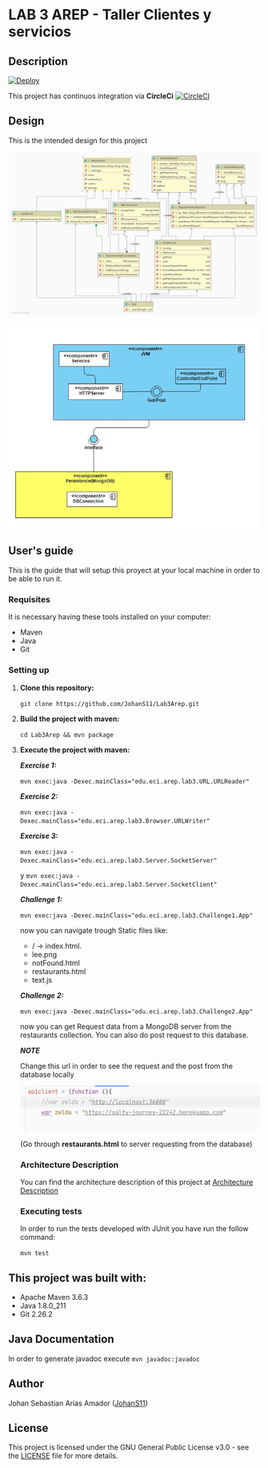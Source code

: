 # LAB 3 AREP - Taller Clientes y servicios

## Description

 
   [![Deploy](https://www.herokucdn.com/deploy/button.svg)](https://salty-journey-22242.herokuapp.com)
  
  This project has continuos integration via **CircleCi** [![CircleCI](https://circleci.com/gh/JohanS11/Lab3Arep.svg?style=svg)](https://circleci.com/gh/JohanS11/Lab3Arep)
 
## Design 

  This is the intended design for this project
  
  ![uml](img/uml.png)
  
  ![comp](img/comp.jpg)

## User's guide

  This is the guide that will setup this proyect at your local machine in order to be able to run it.
  
  ### Requisites
  
  It is necessary having these tools installed on your computer:
  
  * Maven 
  * Java 
  * Git
 
  ### Setting up
  
1. **Clone this repository:** 

   `git clone https://github.com/JohanS11/Lab3Arep.git`

2. **Build the project with maven:**
  
    `cd Lab3Arep && mvn package`

3. **Execute the project with maven:**

    ***Exercise 1:*** 
    
    `mvn exec:java -Dexec.mainClass="edu.eci.arep.lab3.URL.URLReader" `
    
    ***Exercise 2:***  
    
    `mvn exec:java -Dexec.mainClass="edu.eci.arep.lab3.Browser.URLWriter" `
    
    ***Exercise 3:*** 
    
    `mvn exec:java -Dexec.mainClass="edu.eci.arep.lab3.Server.SocketServer" `
    
    y `mvn exec:java -Dexec.mainClass="edu.eci.arep.lab3.Server.SocketClient" `
    
    ***Challenge 1:*** 
    

    `mvn exec:java -Dexec.mainClass="edu.eci.arep.lab3.Challenge1.App" `
    
    now you can navigate trough Static files like:
    
    - / -> index.html.
    - lee.png
    - notFound.html
    - restaurants.html
    - text.js
    
    ***Challenge 2:*** 
    
     `mvn exec:java -Dexec.mainClass="edu.eci.arep.lab3.Challenge2.App" `
     
     now you can get Request data from a MongoDB server from the restaurants collection.
     You can also do post request to this database.
     
     ***NOTE*** 
     
     Change this url in order to see the request and the post from the database locally
     
     ![zelda](img/zelda.jpg)

     (Go through **restaurants.html** to server requesting from the database)
    
   ### Architecture Description
   
   You can find the architecture description of this project at 
    [Architecture Description](https://github.com/JohanS11/Lab3Arep/blob/master/Architecture.pdf)

   ### Executing tests
   
     In order to run the tests developed with JUnit you have run the follow command:
     
     `mvn test`
   
  ## This project was built with:
  
   - Apache Maven 3.6.3 
   - Java 1.8.0_211
   - Git 2.26.2
   
  
  ## Java Documentation
  
  In order to generate javadoc execute `mvn javadoc:javadoc`
  
  ## Author
  
  Johan Sebastian Arias Amador ([JohanS11](https://github.com/JohanS11))
  
  ## License
  
  This project is licensed under the GNU General Public License v3.0 - see the [LICENSE](https://github.com/JohanS11/Lab3Arep/blob/master/LICENSE) file for more details.

